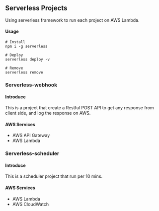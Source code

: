 ## Serverless Projects

Using serverless framework to run each project on AWS Lambda.

#### Usage

```
# Install
npm i -g serverless

# Deploy
serverless deploy -v

# Remove 
serverless remove
```

### Serverless-webhook

#### Introduce
This is a project that create a Restful POST API to get any response from client side, and log the response on AWS.  

#### AWS Services
- AWS API Gateway
- AWS Lambda

### Serverless-scheduler

#### Introduce
This is a scheduler project that run per 10 mins.

#### AWS Services
- AWS Lambda
- AWS CloudWatch
